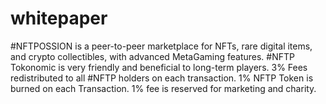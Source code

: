 # whitepaper
#NFTPOSSION is a peer-to-peer marketplace for NFTs, rare digital items, and crypto collectibles, with advanced MetaGaming features. #NFTP Tokonomic is very friendly and beneficial to long-term players. 3% Fees redistributed to all #NFTP holders on each transaction. 1% NFTP Token is burned on each Transaction. 1% fee is reserved for marketing and charity.
